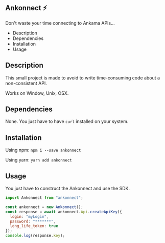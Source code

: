## Ankonnect ⚡️

Don't waste your time connecting to Ankama APIs...

- Description
- Dependencies
- Installation
- Usage

## Description

This small project is made to avoid to write time-consuming code about a non-consistent API.

Works on Window, Unix, OSX.

## Dependencies

None.
You just have to have `curl` installed on your system.

## Installation

Using npm:
`npm i --save ankonnect`

Using yarn:
`yarn add ankonnect`

## Usage

You just have to construct the Ankonnect and use the SDK.

```javascript
import Ankonnect from "ankonnect";

const ankonnect = new Ankonnect();
const response = await ankonnect.Api.createApiKey({
  login: "myLogin",
  password: "*******",
  long_life_token: true
});
console.log(response.key);
```
